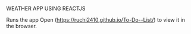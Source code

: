 WEATHER APP USING REACTJS

Runs the app 
Open (https://ruchi2410.github.io/To-Do--List/) to view it in the browser.





